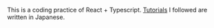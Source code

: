 This is a coding practice of React + Typescript.
[Tutorials](https://zenn.dev/gunners6518/books/4c4672f32dd100) I followed are written in Japanese.
